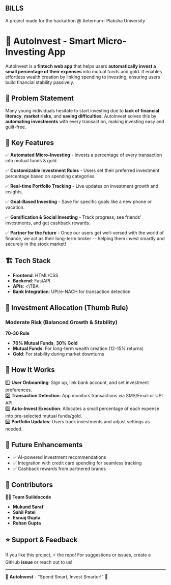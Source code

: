 ## BILLS

A project made for the hackathon @ Aeternum- Plaksha University


# 🚀 AutoInvest - Smart Micro-Investing App

AutoInvest is a **fintech web app** that helps users **automatically invest a small percentage of their expenses** into mutual funds and gold. It enables effortless wealth creation by linking spending to investing, ensuring users build financial stability passively.

## 📌 Problem Statement
Many young individuals hesitate to start investing due to **lack of financial literacy**, **market risks**, and **saving difficulties**. AutoInvest solves this by **automating investments** with every transaction, making investing easy and guilt-free.

## 🎯 Key Features
✅ **Automated Micro-Investing** - Invests a percentage of every transaction into mutual funds & gold.

✅ **Customizable Investment Rules** - Users set their preferred investment percentage based on spending categories.

✅ **Real-time Portfolio Tracking** - Live updates on investment growth and insights.

✅ **Goal-Based Investing** - Save for specific goals like a new phone or vacation.

✅ **Gamification & Social Investing** - Track progress, see friends' investments, and get cashback rewards.

✅ **Partner for the future** - Once our users get well-versed with the world of finance, we act as their long-term broker -- helping them invest smartly and securely in the stock market!

## 🏗️ Tech Stack
- **Frontend**: HTML/CSS
- **Backend**: FastAPI
- **APIs**: <\TBA
- **Bank Integration**: UPI/e-NACH for transaction detection

## 🔢 Investment Allocation (Thumb Rule)
### **Moderate Risk (Balanced Growth & Stability)**
**70-30 Rule**
- **70% Mutual Funds**, **30% Gold**
- **Mutual Funds**: For long-term wealth creation (12-15% returns)
- **Gold**: For stability during market downturns

## 📌 How It Works
1️⃣ **User Onboarding**: Sign up, link bank account, and set investment preferences.  
2️⃣ **Transaction Detection**: App monitors transactions via SMS/Email or UPI API.  
3️⃣ **Auto-Invest Execution**: Allocates a small percentage of each expense into pre-selected mutual funds/gold.  
4️⃣ **Portfolio Updates**: Users track investments and adjust settings as needed.  


## 🎯 Future Enhancements
- ✅ AI-powered investment recommendations
- ✅ Integration with credit card spending for seamless tracking
- ✅ Cashback rewards from partnered brands

## 🤝 Contributors
👨‍💻 **Team Suiiidocode**
- **Mukund Saraf**
- **Sahil Patel**
- **Esraaj Gupta**
- **Rohan Gupta**

## ⭐ Support & Feedback
If you like this project, ⭐️ the repo! For suggestions or issues, create a GitHub **issue** or reach out to us!

---

📢 **AutoInvest** - "Spend Smart, Invest Smarter!" 🚀

